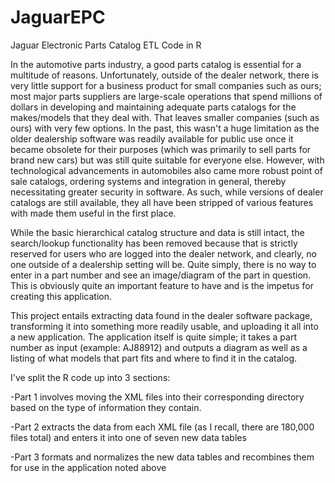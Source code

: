# JaguarEPC
Jaguar Electronic Parts Catalog ETL Code in R

In the automotive parts industry, a good parts catalog is essential for a multitude of reasons.  Unfortunately, outside of the dealer network, there is very little support for a business product for small companies such as ours; most major parts suppliers are large-scale operations that spend millions of dollars in developing and maintaining adequate parts catalogs for the makes/models that they deal with.  That leaves smaller companies (such as ours) with very few options.  In the past, this wasn't a huge limitation as the older dealership software was readily available for public use once it became obsolete for their purposes (which was primarily to sell parts for brand new cars) but was still quite suitable for everyone else.  However, with technological advancements in automobiles also came more robust point of sale catalogs, ordering systems and integration in general, thereby necessitating greater security in software.  As such, while versions of dealer catalogs are still available, they all have been stripped of various features with made them useful in the first place.

While the basic hierarchical catalog structure and data is still intact, the search/lookup functionality has been removed because that is strictly reserved for users who are logged into the dealer network, and clearly, no one outside of a dealership setting will be.  Quite simply, there is no way to enter in a part number and see an image/diagram of the part in question.  This is obviously quite an important feature to have and is the impetus for creating this application.

This project entails extracting data found in the dealer software package, transforming it into something more readily usable, and uploading it all into a new application.  The application itself is quite simple; it takes a part number as input (example: AJ88912) and outputs a diagram as well as a listing of what models that part fits and where to find it in the catalog.

I've split the R code up into 3 sections:

-Part 1 involves moving the XML files into their corresponding directory based on the type of information they contain.

-Part 2 extracts the data from each XML file (as I recall, there are 180,000 files total) and enters it into one of seven new data tables

-Part 3 formats and normalizes the new data tables and recombines them for use in the application noted above



